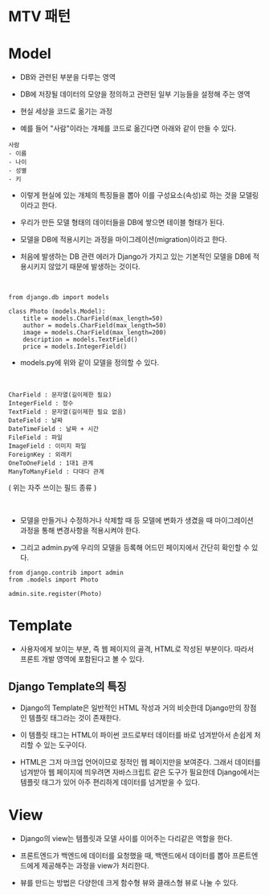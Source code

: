 # MTV 패턴

# Model
* DB와 관련된 부분을 다루는 영역

* DB에 저장될 데이터의 모양을 정의하고 관련된 일부 기능들을 설정해 주는 영역

* 현실 세상을 코드로 옮기는 과정

* 예를 들어 "사람"이라는 개체를 코드로 옮긴다면 아래와 같이 만들 수 있다.
```
사람
- 이름
- 나이
- 성별
- 키
```
* 이렇게 현실에 있는 개체의 특징들을 뽑아 이를 구성요소(속성)로 하는 것을 모델링이라고 한다.

* 우리가 만든 모델 형태의 데이터들을 DB에 쌓으면 테이블 형태가 된다.

* 모델을 DB에 적용시키는 과정을 마이그레이션(migration)이라고 한다. 

* 처음에 발생하는 DB 관련 에러가 Django가 가지고 있는 기본적인 모델을 DB에 적용시키지 않았기 때문에 발생하는 것이다.

<br>

```
from django.db import models

class Photo (models.Model):
    title = models.CharField(max_length=50)
    author = models.CharField(max_length=50)
    image = models.CharField(max_length=200)
    description = models.TextField()
    price = models.IntegerField()
```
* models.py에 위와 같이 모델을 정의할 수 있다.

<br>

```
CharField : 문자열(길이제한 필요)
IntegerField : 정수
TextField : 문자열(길이제한 필요 없음)
DateField : 날짜
DateTimeField : 날짜 + 시간
FileField : 파일
ImageField : 이미지 파일
ForeignKey : 외래키
OneToOneField : 1대1 관계
ManyToManyField : 다대다 관계
```
( 위는 자주 쓰이는 필드 종류 )

<br>

* 모델을 만들거나 수정하거나 삭제할 때 등 모델에 변화가 생겼을 때 마이그레이션 과정을 통해 변경사항을 적용시켜야 한다.

* 그리고 admin.py에 우리의 모델을 등록해 어드민 페이지에서 간단히 확인할 수 있다.
```
from django.contrib import admin
from .models import Photo

admin.site.register(Photo)
```

# Template
* 사용자에게 보이는 부분, 즉 웹 페이지의 골격, HTML로 작성된 부분이다. 따라서 프론트 개발 영역에 포함된다고 볼 수 있다.

## Django Template의 특징
* Django의 Template은 일반적인 HTML 작성과 거의 비슷한데 Django만의 장점인 템플릿 태그라는 것이 존재한다.

* 이 템플릿 태그는 HTML이 파이썬 코드로부터 데이터를 바로 넘겨받아서 손쉽게 처리할 수 있는 도구이다.

* HTML은 그저 마크업 언어이므로 정적인 웹 페이지만을 보여준다. 그래서 데이터를 넘겨받아 웹 페이지에 띄우려면 자바스크립트 같은 도구가 필요한데 Django에서는 템플릿 태그가 있어 아주 편리하게 데이터를 넘겨받을 수 있다.

# View
* Django의 view는 템플릿과 모델 사이를 이어주는 다리같은 역할을 한다.

* 프론트엔드가 백엔드에 데이터를 요청했을 때, 백엔드에서 데이터를 뽑아 프론트엔드에게 제공해주는 과정을 view가 처리한다.

* 뷰를 만드는 방법은 다양한데 크게 함수형 뷰와 클래스형 뷰로 나눌 수 있다.
